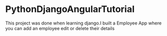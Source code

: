 # PythonDjangoAngularTutorial

This project was done when learning django.I built a Employee App where you can add an employee edit or delete their details
